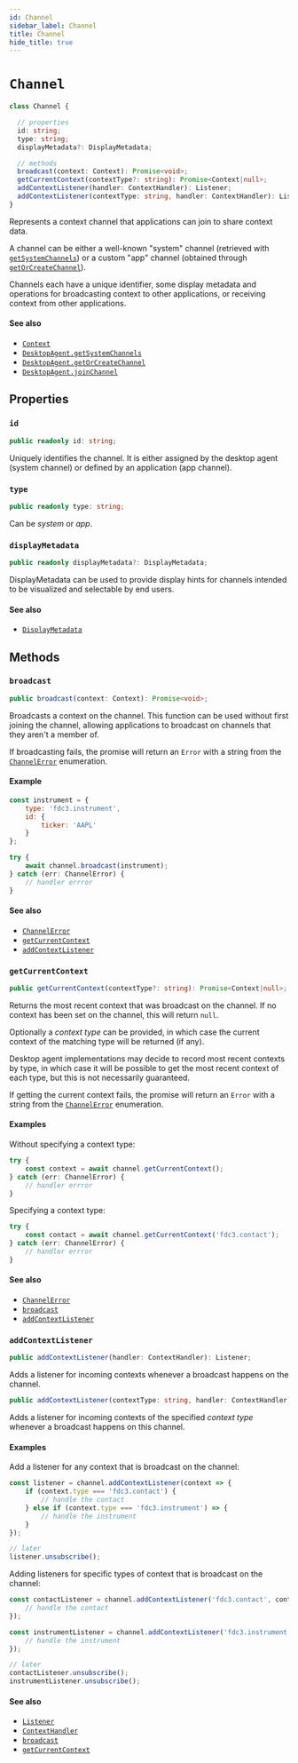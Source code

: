 ```yaml
---
id: Channel
sidebar_label: Channel
title: Channel
hide_title: true
---
```

# `Channel`

```ts
class Channel {

  // properties
  id: string;
  type: string;
  displayMetadata?: DisplayMetadata;

  // methods
  broadcast(context: Context): Promise<void>;
  getCurrentContext(contextType?: string): Promise<Context|null>;
  addContextListener(handler: ContextHandler): Listener;
  addContextListener(contextType: string, handler: ContextHandler): Listener;
}
```

Represents a context channel that applications can join to share context data. 

A channel can be either a well-known "system" channel (retrieved with [`getSystemChannels`](DesktopAgent#getsystemchannels)) or a custom "app" channel (obtained through [`getOrCreateChannel`](DesktopAgent#getorcreatechannel)).

Channels each have a unique identifier, some display metadata and operations for broadcasting context to other applications, or receiving context from other applications.

#### See also

* [`Context`](Context)
* [`DesktopAgent.getSystemChannels`](DesktopAgent#getsystemchannels)
* [`DesktopAgent.getOrCreateChannel`](DesktopAgent#getorcreatechannel)
* [`DesktopAgent.joinChannel`](DesktopAgent#joinchannel)

## Properties

### `id`

```ts
public readonly id: string;
```

Uniquely identifies the channel. It is either assigned by the desktop agent (system channel) or defined by an application (app channel).

### `type`

```ts
public readonly type: string;
```

Can be _system_ or _app_.

### `displayMetadata`

```ts
public readonly displayMetadata?: DisplayMetadata;
```

DisplayMetadata can be used to provide display hints for channels intended to be visualized and selectable by end users.

#### See also
* [`DisplayMetadata`](DisplayMetadata)

## Methods

### `broadcast`

```typescript
public broadcast(context: Context): Promise<void>;
```

Broadcasts a context on the channel. This function can be used without first joining the channel, allowing applications to broadcast on channels that they aren't a member of.

If broadcasting fails, the promise will return an `Error` with a string from the [`ChannelError`](Errors#channelerror) enumeration.

#### Example

```javascript
const instrument = {
    type: 'fdc3.instrument',
    id: {
        ticker: 'AAPL'
    }
};

try {
    await channel.broadcast(instrument);
} catch (err: ChannelError) {
    // handler errror
}
```

#### See also
* [`ChannelError`](Errors#channelerror)
* [`getCurrentContext`](#getcurrentcontext)
* [`addContextListener`](#addcontextlistener)

### `getCurrentContext`

```ts
public getCurrentContext(contextType?: string): Promise<Context|null>;
```

Returns the most recent context that was broadcast on the channel. If no context has been set on the channel, this will return `null`.  

Optionally a _context type_ can be provided, in which case the current context of the matching type will be returned (if any). 

Desktop agent implementations may decide to record most recent contexts by type, in which case it will be possible to get the most recent context of each type, but this is not necessarily guaranteed.

If getting the current context fails, the promise will return an `Error` with a string from the [`ChannelError`](Errors#channelerror) enumeration.

#### Examples

Without specifying a context type:

```ts
try {
    const context = await channel.getCurrentContext();
} catch (err: ChannelError) {
    // handler errror
}
```

Specifying a context type:

```ts
try {
    const contact = await channel.getCurrentContext('fdc3.contact');
} catch (err: ChannelError) {
    // handler errror
}
```

#### See also
* [`ChannelError`](Errors#channelerror)
* [`broadcast`](#broadcast)
* [`addContextListener`](#addcontextlistener)

### `addContextListener`

```ts
public addContextListener(handler: ContextHandler): Listener;
```

Adds a listener for incoming contexts whenever a broadcast happens on the channel.

```ts
public addContextListener(contextType: string, handler: ContextHandler): Listener;
```

Adds a listener for incoming contexts of the specified _context type_ whenever a broadcast happens on this channel.

#### Examples

Add a listener for any context that is broadcast on the channel:

```ts
const listener = channel.addContextListener(context => {
    if (context.type === 'fdc3.contact') {
        // handle the contact
    } else if (context.type === 'fdc3.instrument') => {
        // handle the instrument
    }
});

// later
listener.unsubscribe();
```

Adding listeners for specific types of context that is broadcast on the channel:

```ts
const contactListener = channel.addContextListener('fdc3.contact', contact => {
    // handle the contact
});

const instrumentListener = channel.addContextListener('fdc3.instrument', instrument => {
    // handle the instrument
});

// later
contactListener.unsubscribe();
instrumentListener.unsubscribe();
```

#### See also
* [`Listener`](Listener)
* [`ContextHandler`](ContextHandler)
* [`broadcast`](#broadcast)
* [`getCurrentContext`](#addcontextlistener)